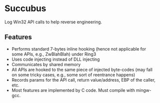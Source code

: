 Succubus
=========

Log Win32 API calls to help reverse engineering.

Features
---------

* Performs standard 7-bytes inline hooking (hence not applicable for some APIs, e.g., ZwBlahBlah) under Ring3
* Uses code injecting instead of DLL injecting
* Communicates by shared memory
* All APIs are hooked to the same piece of injected byte-codes (may fall on some tricky cases, e.g., some sort of reentrance happens)
* Records params for the API call, return value/address, EBP of the caller, etc.
* Most features are implemented by C code. Must compile with mingw-gcc.
